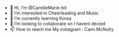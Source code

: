 - 👋 Hi, I’m @CamilleMarie-bit
- 👀 I’m interested in Cheerleading and Music
- 🌱 I’m currently learning  Korea
- 💞️ I’m looking to collaborate on I havent decied 
- 📫 How to reach me My instagram : Cami.McNulty

<!---
CamilleMarie-bit/CamilleMarie-bit is a ✨ special ✨ repository because its `README.md` (this file) appears on your GitHub profile.
You can click the Preview link to take a look at your changes.
--->
